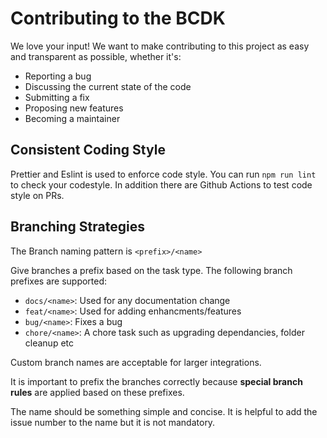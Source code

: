 # Contributing to the BCDK

We love your input! We want to make contributing to this project as easy and transparent as possible, whether it's:

- Reporting a bug
- Discussing the current state of the code
- Submitting a fix
- Proposing new features
- Becoming a maintainer

## Consistent Coding Style

Prettier and Eslint is used to enforce code style. You can run `npm run lint` to check your codestyle.
In addition there are Github Actions to test code style on PRs.

## Branching Strategies


The Branch naming pattern is `<prefix>/<name>`

Give branches a prefix based on the task type. The following branch prefixes are supported:

- `docs/<name>`: Used for any documentation change
- `feat/<name>`: Used for adding enhancments/features
- `bug/<name>`: Fixes a bug
- `chore/<name>`: A chore task such as upgrading dependancies, folder cleanup etc

Custom branch names are acceptable for larger integrations.

It is important to prefix the branches correctly because **special branch rules** are applied based on these prefixes.

The name should be something simple and concise. It is helpful to add the issue number to the name but it is
not mandatory.

